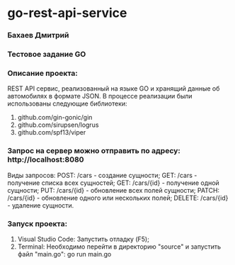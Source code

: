 # go-rest-api-service
### Бахаев Дмитрий
### Тестовое задание GO
### Описание проекта: 
REST API сервис, реализованный на языке GO и хранящий данные об автомобилях в формате JSON. 
В процессе реализации были использованы следующие библиотеки:
1) github.com/gin-gonic/gin
2) github.com/sirupsen/logrus
3) github.com/spf13/viper

### Запрос на сервер можно отправить по адресу: http://localhost:8080
Виды запросов:
POST:   /cars      - создание сущности;
GET:    /cars      - получение списка всех сущностей;
GET:    /cars/{id} - получение одной сущности;
PUT:    /cars/{id} - обновление всех полей сущности;
PATCH:  /cars/{id} - обновление одного или нескольких полей;
DELETE: /cars/{id} - удаление сущности.
### Запуск проекта:
1) Visual Studio Code: Запустить отладку (F5);
2) Terminal: Необходимо перейти в директорию "source" и запустить файл "main.go":
   go run main.go
